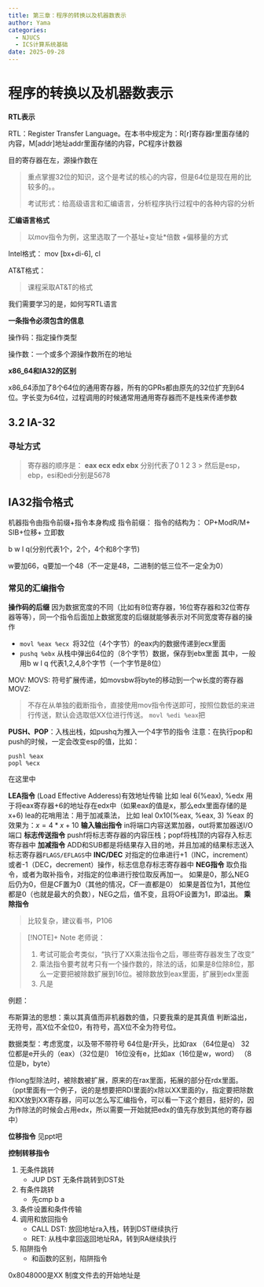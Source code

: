 ```yaml
---
title: 第三章：程序的转换以及机器数表示
author: Yama
categories:
  - NJUCS
  - ICS计算系统基础
date: 2025-09-28
---
```


# 程序的转换以及机器数表示

**RTL表示**

RTL：Register Transfer Language。在本书中规定为：R[r]寄存器r里面存储的内容，M[addr]地址addr里面存储的内容，PC程序计数器

目的寄存器在左，源操作数在

>   重点掌握32位的知识，这个是考试的核心的内容，但是64位是现在用的比较多的。。
>
>   考试形式：给高级语言和汇编语言，分析程序执行过程中的各种内容的分析

**汇编语言格式**

>   以mov指令为例，这里选取了一个基址+变址*倍数 +偏移量的方式

Intel格式： mov [bx+di-6], cl 

AT&T格式：

>   课程采取AT&T的格式

我们需要学习的是，如何写RTL语言



**一条指令必须包含的信息**

操作码：指定操作类型

操作数：一个或多个源操作数所在的地址

**x86_64和IA32的区别**

x86_64添加了8个64位的通用寄存器，所有的GPRs都由原先的32位扩充到64位。字长变为64位，过程调用的时候通常用通用寄存器而不是栈来传递参数

## 3.2 IA-32

### 寻址方式


> 寄存器的顺序是： **eax ecx edx ebx** 分别代表了0 1 2 3 > 然后是esp，ebp，esi和edi分别是5678



## IA32指令格式

机器指令由指令前缀+指令本身构成
指令前缀：
指令的结构为：
OP+ModR/M+ SIB+位移+ 立即数



b  w l q(分别代表1个，2个，4个和8个字节)

w要加66，q要加一个48（不一定是48，二进制的低三位不一定全为0）

### 常见的汇编指令
**操作码的后缀**
因为数据宽度的不同（比如有8位寄存器，16位寄存器和32位寄存器等等），同一个指令后面加上数据宽度的后缀就能够表示对不同宽度寄存器的操作
- `movl %eax %ecx `将32位（4个字节）的eax内的数据传递到ecx里面
- `pushq %ebx` 从栈中弹出64位的（8个字节）数据，保存到ebx里面
其中，一般用b w l q 代表1,2,4,8个字节（一个字节是8位）

MOV: 
MOVS: 符号扩展传递，如movsbw将byte的移动到一个w长度的寄存器
MOVZ:
> 不存在从单独的截断指令，直接使用mov指令传送即可，按照位数低的来进行传送，默认会选取低XX位进行传送。
> `movl %edi %eax`把

**PUSH、POP**：入栈出栈，如pushq为推入一个4字节的指令
注意：在执行pop和push的时候，一定会改变esp的值，比如：
```ass
pushl %eax
popl %ecx
```
在这里中

**LEA指令** (Load Effective Adderess)有效地址传输
比如 leal 6(%eax), %edx 用于将eax寄存器+6的地址存在edx中（如果eax的值是x，那么edx里面存储的是x+6)
lea的花哨用法：用于加减乘法，
比如 leal 0x10(%eax, %eax, 3) %eax 的效果为：$x= 4* x+10$
**输入输出指令**
in将端口内容送累加器，out将累加器送I/O端口
**标志传送指令**
pushf将标志寄存器的内容压栈；popf将栈顶的内容存入标志寄存器中
**加减指令**
ADD和SUB都是将结果存入目的地，并且加减的结果标志送入标志寄存器`FLAGS/EFLAGS`中
**INC/DEC**
对指定的位串进行+1（INC，increment）或者-1（DEC，decrement）操作，标志信息存标志寄存器中
**NEG指令**
取负指令，或者为取补指令，对指定的位串进行按位取反再加一。
如果是0，那么NEG后仍为0，但是CF置为0（其他的情况，CF一直都是0）
如果是首位为1，其他位都是0（也就是最大的负数），NEG之后，值不变，且将OF设置为1，即溢出。
**乘除指令**
> 比较复杂，建议看书，P106


> [!NOTE]+ Note
> 老师说：
> 1. 考试可能会考类似，“执行了XX乘法指令之后，哪些寄存器发生了改变”
> 2. 乘法指令要考就考只有一个操作数的，除法的话，如果是8位除8位，那么一定要把被除数扩展到16位。被除数放到eax里面，扩展到edx里面
> 3. 凡是


例题：



布斯算法的思想：乘以其真值而非机器数的值，只要我乘的是其真值
判断溢出，无符号，高X位不全位0，有符号，高X位不全为符号位。


数据类型：考虑宽度，以及带不带符号
64位是r开头，比如rax （64位是q）
32位都是e开头的（eax）（32位是l）
16位没有e，比如ax（16位是w，word）
（8位是b，byte）

作long型除法时，被除数被扩展，原来的在rax里面，拓展的部分在rdx里面。（ppt里面有一个例子，说的是想要把RDI里面的x除以XX里面的y，指定要把除数和XX放到XX寄存器，问可以怎么写汇编指令，可以看一下这个题目，挺好的，因为作除法的时候会占用edx，所以需要一开始就把edx的值先存放到其他的寄存器中）


**位移指令**
见ppt吧

**控制转移指令**
1. 无条件跳转
	- JUP DST 无条件跳转到DST处
2. 有条件跳转
	 - 先cmp b a
3. 条件设置和条件传输
4. 调用和放回指令
	- CALL DST: 放回地址ra入栈，转到DST继续执行
	- RET:  从栈中拿回返回地址RA，转到RA继续执行
5. 陷阱指令
	- 和函数的区别，陷阱指令


0x8048000是XX 制度文件去的开始地址是